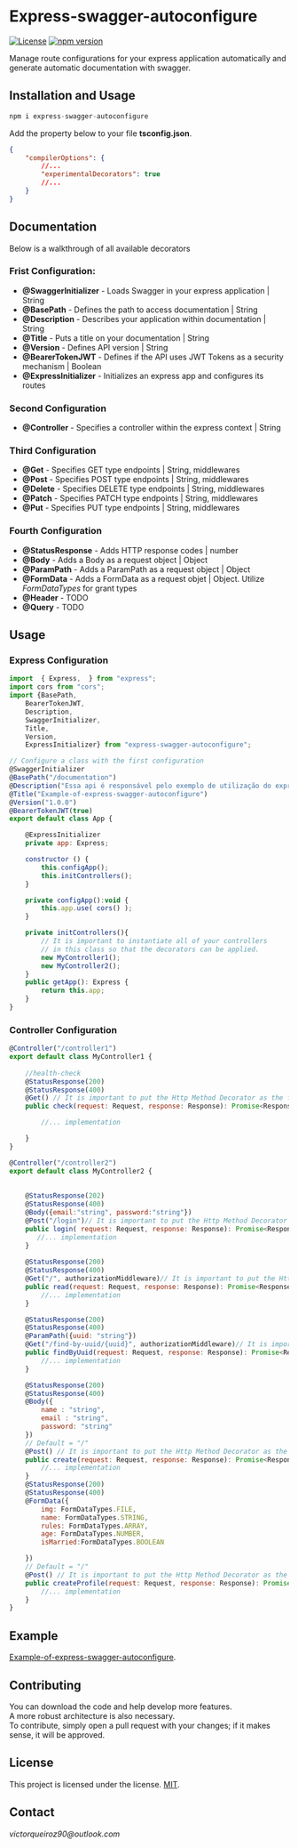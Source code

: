 # Express-swagger-autoconfigure

[![License](https://img.shields.io/badge/license-MIT-green.svg)](https://github.com/JoaoVictorLacerda/express-swagger-autoconfigure/blob/main/license)
[![npm version](https://img.shields.io/npm/v/npm-package.svg?style=flat)](https://www.npmjs.com/package/express-swagger-autoconfigure)

Manage route configurations for your express application automatically and generate automatic documentation with swagger.

## Installation and Usage
```jsx
npm i express-swagger-autoconfigure
```
Add the property below to your file **tsconfig.json**.
```json
{
    "compilerOptions": {
        //...
        "experimentalDecorators": true
        //...
    }
}
```
## Documentation
Below is a walkthrough of all available decorators

### Frist Configuration:
* **@SwaggerInitializer** - Loads Swagger in your express application  | String
* **@BasePath** - Defines the path to access documentation | String
* **@Description** - Describes your application within documentation | String
* **@Title** - Puts a title on your documentation | String
* **@Version** - Defines API version | String
* **@BearerTokenJWT** - Defines if the API uses JWT Tokens as a security mechanism | Boolean
* **@ExpressInitializer** - Initializes an express app and configures its routes

### Second Configuration
* **@Controller** - Specifies a controller within the express context | String

### Third Configuration
* **@Get** - Specifies GET type endpoints  | String, middlewares
* **@Post** - Specifies POST type endpoints | String, middlewares
* **@Delete** - Specifies DELETE type endpoints | String, middlewares
* **@Patch** - Specifies PATCH type endpoints | String, middlewares
* **@Put** - Specifies PUT type endpoints | String, middlewares

### Fourth Configuration
* **@StatusResponse** - Adds HTTP response codes | number
* **@Body** - Adds a Body as a request object | Object
* **@ParamPath** - Adds a ParamPath as a request object | Object
* **@FormData** - Adds a FormData as a request objet | Object. Utilize *FormDataTypes* for grant types
* **@Header** - TODO
* **@Query** - TODO

## Usage

### Express Configuration
```javascript
import  { Express,  } from "express";
import cors from "cors";
import {BasePath,
    BearerTokenJWT,
    Description,
    SwaggerInitializer,
    Title,
    Version,
    ExpressInitializer} from "express-swagger-autoconfigure";

// Configure a class with the first configuration
@SwaggerInitializer
@BasePath("/documentation")
@Description("Essa api é responsável pelo exemplo de utilização do express-swagger-autoconfigure")
@Title("Example-of-express-swagger-autoconfigure")
@Version("1.0.0")
@BearerTokenJWT(true)
export default class App {

    @ExpressInitializer
    private app: Express;

    constructor () {
        this.configApp();
        this.initControllers();
    }

    private configApp():void {
        this.app.use( cors() );
    }

    private initControllers(){
        // It is important to instantiate all of your controllers
        // in this class so that the decorators can be applied.
        new MyController1();
        new MyController2();
    }
    public getApp(): Express {
        return this.app;
    }
}
```
### Controller Configuration
```javascript
@Controller("/controller1")
export default class MyController1 {
    
    //health-check
    @StatusResponse(200)
    @StatusResponse(400)
    @Get() // It is important to put the Http Method Decorator as the first configuration.
    public check(request: Request, response: Response): Promise<Response> {

        //... implementation

    }
}
```
```javascript
@Controller("/controller2")
export default class MyController2 {
    
    
    @StatusResponse(202)
    @StatusResponse(400)
    @Body({email:"string", password:"string"})
    @Post("/login")// It is important to put the Http Method Decorator as the first configuration.
    public login( request: Request, response: Response): Promise<Response> {
       //... implementation
    }
    
    @StatusResponse(200)
    @StatusResponse(400)
    @Get("/", authorizationMiddleware)// It is important to put the Http Method Decorator as the first configuration.
    public read(request: Request, response: Response): Promise<Response> {
        //... implementation
    }

    @StatusResponse(200)
    @StatusResponse(400)
    @ParamPath({uuid: "string"})
    @Get("/find-by-uuid/{uuid}", authorizationMiddleware)// It is important to put the Http Method Decorator as the first configuration.
    public findByUuid(request: Request, response: Response): Promise<Response> {
        //... implementation
    }

    @StatusResponse(200)
    @StatusResponse(400)
    @Body({
        name : "string",
        email : "string",
        password: "string"
    })
    // Default = "/" 
    @Post() // It is important to put the Http Method Decorator as the first configuration.
    public create(request: Request, response: Response): Promise<Response> {
        //... implementation
    }
    @StatusResponse(200)
    @StatusResponse(400)
    @FormData({
        img: FormDataTypes.FILE,
        name: FormDataTypes.STRING,
        rules: FormDataTypes.ARRAY,
        age: FormDataTypes.NUMBER,
        isMarried:FormDataTypes.BOOLEAN

    })
    // Default = "/" 
    @Post() // It is important to put the Http Method Decorator as the first configuration.
    public createProfile(request: Request, response: Response): Promise<Response> {
        //... implementation
    }
}
```
## Example
[Example-of-express-swagger-autoconfigure](https://github.com/JoaoVictorLacerda/Example-of-express-swagger-autoconfigure/tree/main).

## Contributing

You can download the code and help develop more features.  
A more robust architecture is also necessary.  
To contribute, simply open a pull request with your changes; if it makes sense, it will be approved.

## License
This project is licensed under the license. [MIT](https://github.com/JoaoVictorLacerda/express-swagger-autoconfigure/blob/main/license).

## Contact
_victorqueiroz90@outlook.com_
